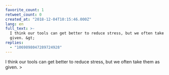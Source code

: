 ```yaml
---
favorite_count: 1
retweet_count: 0
created_at: "2018-12-04T10:15:46.000Z"
lang: en
full_text: >-
  I think our tools can get better to reduce stress, but we often take them as
  given. &gt;
replies:
  - "1069898047289724928"
---
```


I think our tools can get better to reduce stress, but we often take them as
given. &gt;
